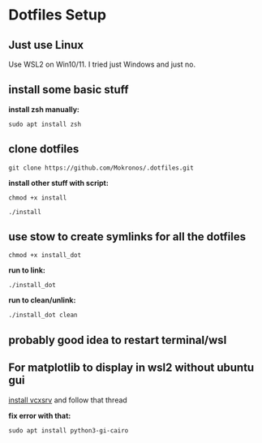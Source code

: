 # Dotfiles Setup
## Just use Linux
Use WSL2 on Win10/11. I tried just Windows and just no.
## install some basic stuff
**install zsh manually:**
```shell
sudo apt install zsh
```

## clone dotfiles
```shell
git clone https://github.com/Mokronos/.dotfiles.git
```

**install other stuff with script:**
```shell
chmod +x install
```
```shell
./install
```

## use stow to create symlinks for all the dotfiles
```shell
chmod +x install_dot
```

**run to link:**
```shell
./install_dot
```

**run to clean/unlink:**
```shell
./install_dot clean
```

## probably good idea to restart terminal/wsl

## For matplotlib to display in wsl2 without ubuntu gui

[install vcxsrv](https://stackoverflow.com/questions/43397162/show-matplotlib-plots-and-other-gui-in-ubuntu-wsl1-wsl2#:~:text=Ok%2C%20so%20I%20got%20it%20working%20as%20follows.%20I%20have%20Ubuntu%20on%20windows%2C%20with%20anaconda%20python%203.6%20installed.) and follow that thread

**fix error with that:**
```shell
sudo apt install python3-gi-cairo
```
